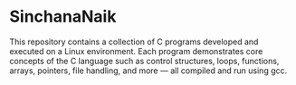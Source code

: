 # SinchanaNaik
This repository contains a collection of C programs developed and executed on a Linux environment. Each program demonstrates core concepts of the C language such as control structures, loops, functions, arrays, pointers, file handling, and more — all compiled and run using gcc.
